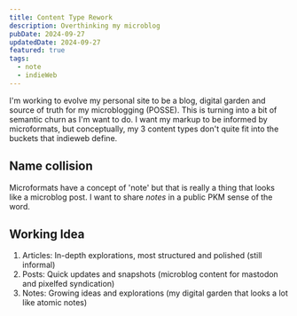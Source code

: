 ```yaml
---
title: Content Type Rework
description: Overthinking my microblog
pubDate: 2024-09-27
updatedDate: 2024-09-27
featured: true
tags:
  - note
  - indieWeb
---
```


I'm working to evolve my personal site to be a blog, digital garden and source
of truth for my microblogging (POSSE). This is turning into a bit of semantic
churn as I'm want to do. I want my markup to be informed by microformats, but
conceptually, my 3 content types don't quite fit into the buckets that indieweb
define.

## Name collision

Microformats have a concept of 'note' but that is really a thing that looks like
a microblog post. I want to share _notes_ in a public PKM sense of the word.

## Working Idea

1. Articles: In-depth explorations, most structured and polished (still
   informal)
2. Posts: Quick updates and snapshots (microblog content for mastodon and
   pixelfed syndication)
3. Notes: Growing ideas and explorations (my digital garden that looks a lot
   like atomic notes)
